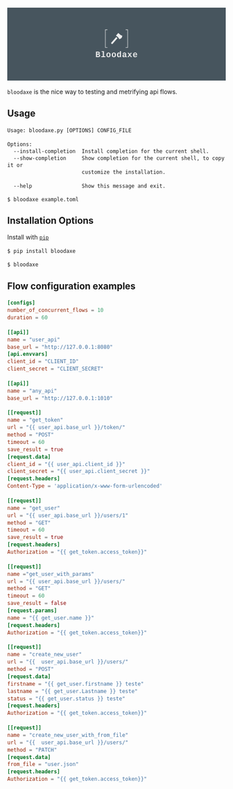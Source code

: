 ![bloodaxe logo](/images/logo.png)

`bloodaxe` is the nice way to testing and metrifying api flows.

**Usage**
---

```
Usage: bloodaxe.py [OPTIONS] CONFIG_FILE

Options:
  --install-completion  Install completion for the current shell.
  --show-completion     Show completion for the current shell, to copy it or
                        customize the installation.

  --help                Show this message and exit.
```
`$ bloodaxe example.toml`

**Installation Options**
---

Install with [`pip`](https://pypi.org/project/bloodaxe/)

`$ pip install bloodaxe`

`$ bloodaxe`

**Flow configuration examples**
---
```toml
[configs]
number_of_concurrent_flows = 10
duration = 60

[[api]]
name = "user_api"
base_url = "http://127.0.0.1:8080"
[api.envvars]
client_id = "CLIENT_ID"
client_secret = "CLIENT_SECRET"

[[api]]
name = "any_api"
base_url = "http://127.0.0.1:1010"

[[request]]
name = "get_token"
url = "{{ user_api.base_url }}/token/"
method = "POST"
timeout = 60
save_result = true
[request.data]
client_id = "{{ user_api.client_id }}"
client_secret = "{{ user_api.client_secret }}"
[request.headers]
Content-Type = 'application/x-www-form-urlencoded'

[[request]]
name = "get_user"
url = "{{ user_api.base_url }}/users/1"
method = "GET"
timeout = 60
save_result = true
[request.headers]
Authorization = "{{ get_token.access_token}}"

[[request]]
name ="get_user_with_params"
url = "{{ user_api.base_url }}/users/"
method = "GET"
timeout = 60
save_result = false
[request.params]
name = "{{ get_user.name }}"
[request.headers]
Authorization = "{{ get_token.access_token}}"

[[request]]
name = "create_new_user"
url = "{{  user_api.base_url }}/users/"
method = "POST"
[request.data]
firstname = "{{ get_user.firstname }} teste"
lastname = "{{ get_user.Lastname }} teste"
status = "{{ get_user.status }} teste"
[request.headers]
Authorization = "{{ get_token.access_token}}"

[[request]]
name = "create_new_user_with_from_file"
url = "{{  user_api.base_url }}/users/"
method = "PATCH"
[request.data]
from_file = "user.json"
[request.headers]
Authorization = "{{ get_token.access_token}}"
```
